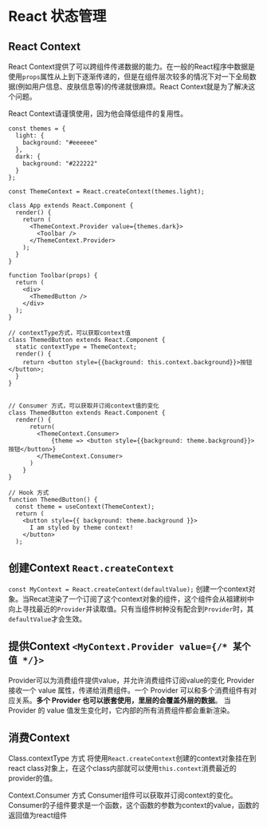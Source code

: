 # React 状态管理

## React Context

React Context提供了可以跨组件传递数据的能力。在一般的React程序中数据是使用`props`属性从上到下逐渐传递的，但是在组件层次较多的情况下对一下全局数据(例如用户信息、皮肤信息等)的传递就很麻烦。React Context就是为了解决这个问题。

React Context请谨慎使用，因为他会降低组件的复用性。

``` JSX
const themes = {
  light: {
    background: "#eeeeee"
  },
  dark: {
    background: "#222222"
  }
};

const ThemeContext = React.createContext(themes.light);

class App extends React.Component {
  render() {
    return (
      <ThemeContext.Provider value={themes.dark}>
        <Toolbar />
      </ThemeContext.Provider>
    );
  }
}

function Toolbar(props) {
  return (
    <div>
      <ThemedButton />
    </div>
  );
}

// contextType方式，可以获取context值
class ThemedButton extends React.Component {
  static contextType = ThemeContext;
  render() {
    return <button style={{background: this.context.background}}>按钮</button>;
  }
}


// Consumer 方式，可以获取并订阅context值的变化
class ThemedButton extends React.Component {
  render() {
      return(
        <ThemeContext.Consumer>
            {theme => <button style={{background: theme.background}}>按钮</button>}
        </ThemeContext.Consumer>
      )
    }
}

// Hook 方式
function ThemedButton() {
  const theme = useContext(ThemeContext);
  return (
    <button style={{ background: theme.background }}>
      I am styled by theme context!
    </button>
  );
```

## 创建Context `React.createContext`

`const MyContext = React.createContext(defaultValue);`
创建一个context对象。当Recat渲染了一个订阅了这个context对象的组件，这个组件会从祖建树中向上寻找最近的`Provider`并读取值。只有当组件树种没有配合到`Provider`时，其`defaultValue`才会生效。

## 提供Context `<MyContext.Provider value={/* 某个值 */}>`

Provider可以为消费组件提供value，并允许消费组件订阅value的变化
Provider 接收一个 value 属性，传递给消费组件。一个 Provider 可以和多个消费组件有对应关系。**多个 Provider 也可以嵌套使用，里层的会覆盖外层的数据**。
当 Provider 的 value 值发生变化时，它内部的所有消费组件都会重新渲染。

## 消费Context

Class.contextType 方式
将使用`React.createContext`创建的context对象挂在到react class对象上，在这个class内部就可以使用`this.context`消费最近的provider的值。

Context.Consumer 方式
Consumer组件可以获取并订阅context的变化。Consumer的子组件要求是一个函数，这个函数的参数为context的value，函数的返回值为react组件
